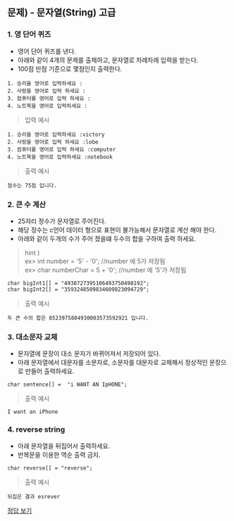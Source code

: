 ## 문제) - 문자열(String) 고급

### 1. 영 단어 퀴즈
* 영어 단어 퀴즈를 낸다.
* 아래와 같이 4개의 문제를 출제하고, 문자열로 차례차례 입력을 받는다. 
*  100점 만점 기준으로 몇점인지 출력한다.

```
1. 승리을 영어로 입력하세요 :
2. 사랑을 영어로 입력 하세요 :
3. 컴퓨터를 영어로 입력 하세요 :
4. 노트북을 영어로 입력하세요 :
```

> 입력 예시

```
1. 승리을 영어로 입력하세요 :victory
2. 사랑을 영어로 입력 하세요 :lobe
3. 컴퓨터를 영어로 입력 하세요 :computer
4. 노트북을 영어로 입력하세요 :notebook
```

> 출력 예시

```
점수는 75점 입니다.
```

### 2. 큰 수 계산
* 25자리 정수가 문자열로 주어진다.
* 해당 정수는 c언어 데이터 형으로 표현이 불가능해서 문자열로 계산 해야 한다.
* 아래와 같이 두개의 수가 주어 졌을떄 두수의 합을 구하여 출력 하세요.

> hint )  
> ex> int number = '5' - '0';   //number 에 5가 저장됨  
> ex> char numberChar = 5 + '0';   //number 에 '5'가 저장됨


```
char bigInt1[] = "4930727395106493750498192";
char bigInt2[] = "3593248509834609823094729";
```

> 출력 예시

```
두 큰 수의 합은 8523975804930003573592921 입니다.
```

### 3. 대소문자 교체
* 문자열에 문장이 대소 문자가 바뀌어져서 저장되어 있다.
* 아래 문자열에서 대문자를 소문자로, 소문자를 대문자로 교체해서 정상적인 문장으로 만들어 출력하세요.  

`char sentence[] =  "i WANT AN IpHONE";`

> 출력 예시

```
I want an iPhone
```

### 4. reverse string
* 아래 문자열을 뒤집어서 출력하세요.
* 반복문을 이용한 역순 출력 금지. 

`char reverse[] = "reverse";`


> 출력 예시

```
뒤집은 결과 esrever
```

        
[정답 보기](test03.c)

